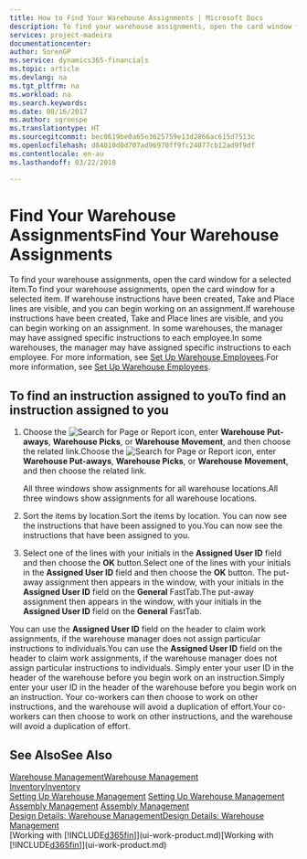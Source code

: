 ```yaml
---
title: How to Find Your Warehouse Assignments | Microsoft Docs
description: To find your warehouse assignments, open the card window for a selected item. If warehouse instructions have been created, Take and Place lines are visible, and you can begin working on an assignment. In some warehouses, the manager may have assigned specific instructions to each employee.
services: project-madeira
documentationcenter: 
author: SorenGP
ms.service: dynamics365-financials
ms.topic: article
ms.devlang: na
ms.tgt_pltfrm: na
ms.workload: na
ms.search.keywords: 
ms.date: 08/16/2017
ms.author: sgroespe
ms.translationtype: HT
ms.sourcegitcommit: bec0619be0a65e3625759e13d2866ac615d7513c
ms.openlocfilehash: d84010d0d707ad96970ff9fc24077cb12ad9f9df
ms.contentlocale: en-au
ms.lasthandoff: 03/22/2018

---
```

# <a name="find-your-warehouse-assignments"></a><span data-ttu-id="84060-105">Find Your Warehouse Assignments</span><span class="sxs-lookup"><span data-stu-id="84060-105">Find Your Warehouse Assignments</span></span>
<span data-ttu-id="84060-106">To find your warehouse assignments, open the card window for a selected item.</span><span class="sxs-lookup"><span data-stu-id="84060-106">To find your warehouse assignments, open the card window for a selected item.</span></span> <span data-ttu-id="84060-107">If warehouse instructions have been created, Take and Place lines are visible, and you can begin working on an assignment.</span><span class="sxs-lookup"><span data-stu-id="84060-107">If warehouse instructions have been created, Take and Place lines are visible, and you can begin working on an assignment.</span></span> <span data-ttu-id="84060-108">In some warehouses, the manager may have assigned specific instructions to each employee.</span><span class="sxs-lookup"><span data-stu-id="84060-108">In some warehouses, the manager may have assigned specific instructions to each employee.</span></span> <span data-ttu-id="84060-109">For more information, see [Set Up Warehouse Employees](warehouse-how-to-set-up-warehouse-employees.md).</span><span class="sxs-lookup"><span data-stu-id="84060-109">For more information, see [Set Up Warehouse Employees](warehouse-how-to-set-up-warehouse-employees.md).</span></span>

## <a name="to-find-an-instruction-assigned-to-you"></a><span data-ttu-id="84060-110">To find an instruction assigned to you</span><span class="sxs-lookup"><span data-stu-id="84060-110">To find an instruction assigned to you</span></span>  
1.  <span data-ttu-id="84060-111">Choose the ![Search for Page or Report](media/ui-search/search_small.png "Search for Page or Report icon") icon, enter **Warehouse Put-aways**, **Warehouse Picks**, or **Warehouse Movement**, and then choose the related link.</span><span class="sxs-lookup"><span data-stu-id="84060-111">Choose the ![Search for Page or Report](media/ui-search/search_small.png "Search for Page or Report icon") icon, enter **Warehouse Put-aways**, **Warehouse Picks**, or **Warehouse Movement**, and then choose the related link.</span></span>

    <span data-ttu-id="84060-112">All three windows show assignments for all warehouse locations.</span><span class="sxs-lookup"><span data-stu-id="84060-112">All three windows show assignments for all warehouse locations.</span></span>  

2. <span data-ttu-id="84060-113">Sort the items by location.</span><span class="sxs-lookup"><span data-stu-id="84060-113">Sort the items by location.</span></span> <span data-ttu-id="84060-114">You can now see the instructions that have been assigned to you.</span><span class="sxs-lookup"><span data-stu-id="84060-114">You can now see the instructions that have been assigned to you.</span></span>  
3. <span data-ttu-id="84060-115">Select one of the lines with your initials in the **Assigned User ID** field and then choose the **OK** button.</span><span class="sxs-lookup"><span data-stu-id="84060-115">Select one of the lines with your initials in the **Assigned User ID** field and then choose the **OK** button.</span></span> <span data-ttu-id="84060-116">The put-away assignment then appears in the window, with your initials in the **Assigned User ID** field on the **General** FastTab.</span><span class="sxs-lookup"><span data-stu-id="84060-116">The put-away assignment then appears in the window, with your initials in the **Assigned User ID** field on the **General** FastTab.</span></span>  

<span data-ttu-id="84060-117">You can use the **Assigned User ID** field on the header to claim work assignments, if the warehouse manager does not assign particular instructions to individuals.</span><span class="sxs-lookup"><span data-stu-id="84060-117">You can use the **Assigned User ID** field on the header to claim work assignments, if the warehouse manager does not assign particular instructions to individuals.</span></span> <span data-ttu-id="84060-118">Simply enter your user ID in the header of the warehouse before you begin work on an instruction.</span><span class="sxs-lookup"><span data-stu-id="84060-118">Simply enter your user ID in the header of the warehouse before you begin work on an instruction.</span></span> <span data-ttu-id="84060-119">Your co-workers can then choose to work on other instructions, and the warehouse will avoid a duplication of effort.</span><span class="sxs-lookup"><span data-stu-id="84060-119">Your co-workers can then choose to work on other instructions, and the warehouse will avoid a duplication of effort.</span></span>  

## <a name="see-also"></a><span data-ttu-id="84060-120">See Also</span><span class="sxs-lookup"><span data-stu-id="84060-120">See Also</span></span>  
[<span data-ttu-id="84060-121">Warehouse Management</span><span class="sxs-lookup"><span data-stu-id="84060-121">Warehouse Management</span></span>](warehouse-manage-warehouse.md)  
[<span data-ttu-id="84060-122">Inventory</span><span class="sxs-lookup"><span data-stu-id="84060-122">Inventory</span></span>](inventory-manage-inventory.md)  
<span data-ttu-id="84060-123">[Setting Up Warehouse Management](warehouse-setup-warehouse.md)   </span><span class="sxs-lookup"><span data-stu-id="84060-123">[Setting Up Warehouse Management](warehouse-setup-warehouse.md)   </span></span>  
<span data-ttu-id="84060-124">[Assembly Management](assembly-assemble-items.md)  </span><span class="sxs-lookup"><span data-stu-id="84060-124">[Assembly Management](assembly-assemble-items.md)  </span></span>  
[<span data-ttu-id="84060-125">Design Details: Warehouse Management</span><span class="sxs-lookup"><span data-stu-id="84060-125">Design Details: Warehouse Management</span></span>](design-details-warehouse-management.md)  
<span data-ttu-id="84060-126">[Working with [!INCLUDE[d365fin](includes/d365fin_md.md)]](ui-work-product.md)</span><span class="sxs-lookup"><span data-stu-id="84060-126">[Working with [!INCLUDE[d365fin](includes/d365fin_md.md)]](ui-work-product.md)</span></span> 

